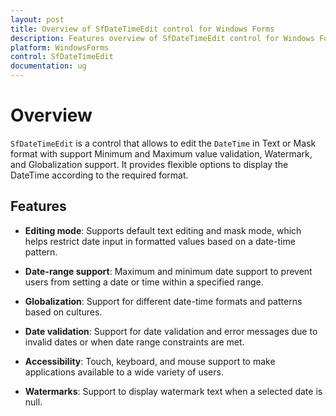 ```yaml
---
layout: post
title: Overview of SfDateTimeEdit control for Windows Forms
description: Features overview of SfDateTimeEdit control for Windows Forms
platform: WindowsForms
control: SfDateTimeEdit
documentation: ug
---
```


# Overview

`SfDateTimeEdit` is a control that allows to edit the `DateTime` in Text or Mask format with support Minimum and Maximum value validation, Watermark, and Globalization support. It provides flexible options to display the DateTime according to the required format. 

## Features

* **Editing mode**: Supports default text editing and mask mode, which helps restrict date input in formatted values based on a date-time pattern.

* **Date-range support**: Maximum and minimum date support to prevent users from setting a date or time within a specified range.

* **Globalization**: Support for different date-time formats and patterns based on cultures.

* **Date validation**: Support for date validation and error messages due to invalid dates or when date range constraints are met.

* **Accessibility**: Touch, keyboard, and mouse support to make applications available to a wide variety of users.

* **Watermarks**: Support to display watermark text when a selected date is null.